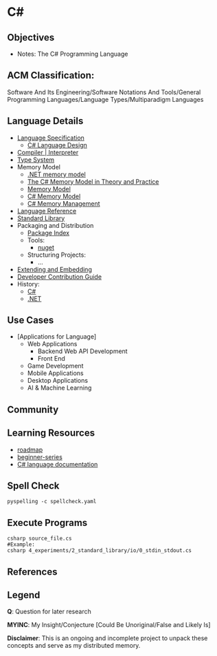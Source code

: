 # C#

## Objectives
- Notes: The C# Programming Language

## ACM Classification:
Software And Its Engineering/Software Notations And Tools/General Programming Languages/Language Types/Multiparadigm Languages

## Language Details
- [Language Specification](https://github.com/dotnet/csharpstandard/)
  - [C# Language Design](https://github.com/dotnet/csharplang)
- [Compiler | Interpreter](https://github.com/dotnet/roslyn)
- [Type System](https://learn.microsoft.com/en-us/dotnet/csharxp/fundamentals/types/)
- Memory Model
  - [.NET memory model](https://github.com/dotnet/runtime/blob/main/docs/design/specs/Memory-model.md)
  - [The C# Memory Model in Theory and Practice](https://learn.microsoft.com/en-us/archive/msdn-magazine/2012/december/csharp-the-csharp-memory-model-in-theory-and-practice)
  - [Memory Model](https://learn.microsoft.com/en-us/archive/blogs/cbrumme/memory-model)
  - [C# Memory Model](https://useful.codes/c-sharp-memory-model/)
  - [C# Memory Management](https://useful.codes/memory-management-in-c-sharp/)
- [Language Reference](https://learn.microsoft.com/en-us/dotnet/csharp/language-reference/)
- [Standard Library](https://github.com/dotnet/csharpstandard/blob/draft-v8/standard/standard-library.md)
- Packaging and Distribution
    - [Package Index](https://www.nuget.org/packages)
    - Tools:
        - [nuget](https://www.nuget.org/)
    - Structuring Projects:
        - ...
- [Extending and Embedding](https://dotnet.microsoft.com/en-us/apps/iot)
- [Developer Contribution Guide](https://github.com/dotnet/roslyn#contributing)
- History:
  - [C#](https://learn.microsoft.com/en-us/dotnet/csharp/whats-new/csharp-version-history)
  - [.NET](https://www.youtube.com/watch?v=DZhoL55kWac)

## Use Cases
- [Applications for Language]
  - Web Applications
    - Backend Web API Development
    - Front End
  - Game Development
  - Mobile Applications
  - Desktop Applications
  - AI & Machine Learning
## Community

## Learning Resources
- [roadmap](https://www.freecodecamp.org/learn/foundational-c-sharp-with-microsoft/)
- [beginner-series](https://github.com/dotnet/beginner-series)
- [C# language documentation](https://learn.microsoft.com/en-us/dotnet/csharp/?WT.mc_id=dotnet-35129-website)


## Spell Check
```shell
pyspelling -c spellcheck.yaml
```

## Execute Programs
```shell
csharp source_file.cs
#Example:
csharp 4_experiments/2_standard_library/io/0_stdin_stdout.cs
```

## References

## Legend
**Q**: Question for later research

**MYINC**: My Insight/Conjecture [Could Be Unoriginal/False and Likely Is]

**Disclaimer**: This is an ongoing and incomplete project to unpack these concepts and serve as my distributed memory.
